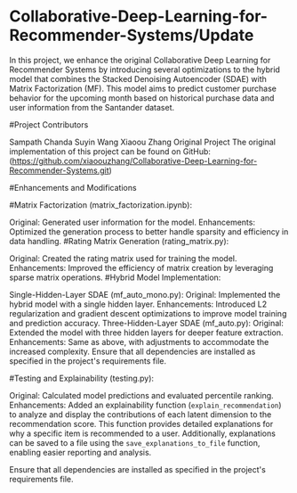 # Collaborative-Deep-Learning-for-Recommender-Systems/Update

In this project, we enhance the original Collaborative Deep Learning for Recommender Systems by introducing several optimizations to the hybrid model that combines the Stacked Denoising Autoencoder (SDAE) with Matrix Factorization (MF). This model aims to predict customer purchase behavior for the upcoming month based on historical purchase data and user information from the Santander dataset.

#Project Contributors

Sampath Chanda
Suyin Wang
Xiaoou Zhang
Original Project The original implementation of this project can be found on GitHub:(https://github.com/xiaoouzhang/Collaborative-Deep-Learning-for-Recommender-Systems.git)

#Enhancements and Modifications

#Matrix Factorization (matrix_factorization.ipynb):

Original: Generated user information for the model.
Enhancements: Optimized the generation process to better handle sparsity and efficiency in data handling.
#Rating Matrix Generation (rating_matrix.py):

Original: Created the rating matrix used for training the model.
Enhancements: Improved the efficiency of matrix creation by leveraging sparse matrix operations.
#Hybrid Model Implementation:

Single-Hidden-Layer SDAE (mf_auto_mono.py):
Original: Implemented the hybrid model with a single hidden layer.
Enhancements: Introduced L2 regularization and gradient descent optimizations to improve model training and prediction accuracy.
Three-Hidden-Layer SDAE (mf_auto.py):
Original: Extended the model with three hidden layers for deeper feature extraction.
Enhancements: Same as above, with adjustments to accommodate the increased complexity.
Ensure that all dependencies are installed as specified in the project's requirements file.


#Testing and Explainability (testing.py):

Original: Calculated model predictions and evaluated percentile ranking.
Enhancements: Added an explainability function (`explain_recommendation`) to analyze and display the contributions of each latent dimension to the recommendation score. This function provides detailed explanations for why a specific item is recommended to a user. Additionally, explanations can be saved to a file using the `save_explanations_to_file` function, enabling easier reporting and analysis.

Ensure that all dependencies are installed as specified in the project's requirements file.
